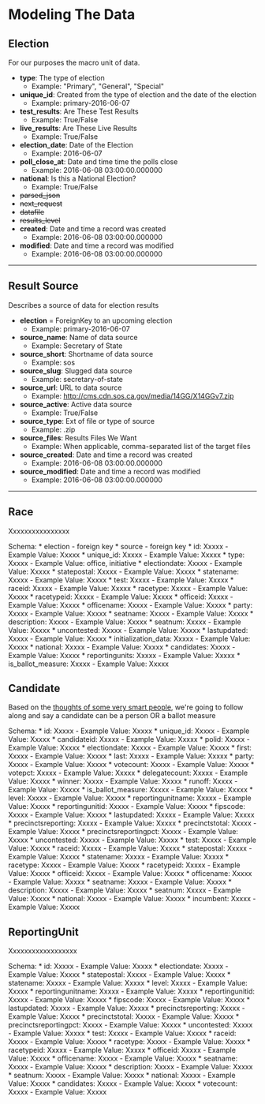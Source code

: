 Modeling The Data
=================

Election
---------

For our purposes the macro unit of data.

* **type**: The type of election
    - Example: "Primary", "General", "Special"
* **unique_id**: Created from the type of election and the date of the election
    - Example: primary-2016-06-07
* **test_results**: Are These Test Results
    - Example: True/False
* **live_results**: Are These Live Results
    - Example: True/False
* **election_date**: Date of the Election
    - Example: 2016-06-07
* **poll_close_at**: Date and time time the polls close
    - Example: 2016-06-08 03:00:00.000000
* **national**: Is this a National Election?
    - Example: True/False
* ~~parsed_json~~
* ~~next_request~~
* ~~datafile~~
* ~~results_level~~
* **created**: Date and time a record was created
    - Example: 2016-06-08 03:00:00.000000
* **modified**: Date and time a record was modified
    - Example: 2016-06-08 03:00:00.000000

----

Result Source
-------------

Describes a source of data for election results

* **election** = ForeignKey to an upcoming election
    - Example: primary-2016-06-07
* **source_name**: Name of data source
    - Example: Secretary of State
* **source_short**: Shortname of data source
    - Example: sos
* **source_slug**: Slugged data source
    - Example: secretary-of-state
* **source_url**: URL to data source
    - Example: http://cms.cdn.sos.ca.gov/media/14GG/X14GGv7.zip
* **source_active**: Active data source
    - Example: True/False
* **source_type**: Ext of file or type of source
    - Example: .zip
* **source_files**: Results Files We Want
    - Example: When applicable, comma-separated list of the target files
* **source_created**: Date and time a record was created
    - Example: 2016-06-08 03:00:00.000000
* **source_modified**: Date and time a record was modified
    - Example: 2016-06-08 03:00:00.000000

----

Race
-----

Xxxxxxxxxxxxxxxx

Schema:
    * election - foreign key
    * source - foreign key
    * id: Xxxxx
        - Example Value: Xxxxx
    * unique_id: Xxxxx
        - Example Value: Xxxxx
    * type: Xxxxx
        - Example Value: office, initiative
    * electiondate: Xxxxx
        - Example Value: Xxxxx
    * statepostal: Xxxxx
        - Example Value: Xxxxx
    * statename: Xxxxx
        - Example Value: Xxxxx
    * test: Xxxxx
        - Example Value: Xxxxx
    * raceid: Xxxxx
        - Example Value: Xxxxx
    * racetype: Xxxxx
        - Example Value: Xxxxx
    * racetypeid: Xxxxx
        - Example Value: Xxxxx
    * officeid: Xxxxx
        - Example Value: Xxxxx
    * officename: Xxxxx
        - Example Value: Xxxxx
    * party: Xxxxx
        - Example Value: Xxxxx
    * seatname: Xxxxx
        - Example Value: Xxxxx
    * description: Xxxxx
        - Example Value: Xxxxx
    * seatnum: Xxxxx
        - Example Value: Xxxxx
    * uncontested: Xxxxx
        - Example Value: Xxxxx
    * lastupdated: Xxxxx
        - Example Value: Xxxxx
    * initialization_data: Xxxxx
        - Example Value: Xxxxx
    * national: Xxxxx
        - Example Value: Xxxxx
    * candidates: Xxxxx
        - Example Value: Xxxxx
    * reportingunits: Xxxxx
        - Example Value: Xxxxx
    * is_ballot_measure: Xxxxx
        - Example Value: Xxxxx

Candidate
---------

Based on the [thoughts of some very smart people](https://github.com/newsdev/elex/blob/master/elex/api/models.py#L272), we're going to follow along and say a candidate can be a person OR a ballot measure

Schema:
    * id: Xxxxx
        - Example Value: Xxxxx
    * unique_id: Xxxxx
        - Example Value: Xxxxx
    * candidateid: Xxxxx
        - Example Value: Xxxxx
    * polid: Xxxxx
        - Example Value: Xxxxx
    * electiondate: Xxxxx
        - Example Value: Xxxxx
    * first: Xxxxx
        - Example Value: Xxxxx
    * last: Xxxxx
        - Example Value: Xxxxx
    * party: Xxxxx
        - Example Value: Xxxxx
    * votecount: Xxxxx
        - Example Value: Xxxxx
    * votepct: Xxxxx
        - Example Value: Xxxxx
    * delegatecount: Xxxxx
        - Example Value: Xxxxx
    * winner: Xxxxx
        - Example Value: Xxxxx
    * runoff: Xxxxx
        - Example Value: Xxxxx
    * is_ballot_measure: Xxxxx
        - Example Value: Xxxxx
    * level: Xxxxx
        - Example Value: Xxxxx
    * reportingunitname: Xxxxx
        - Example Value: Xxxxx
    * reportingunitid: Xxxxx
        - Example Value: Xxxxx
    * fipscode: Xxxxx
        - Example Value: Xxxxx
    * lastupdated: Xxxxx
        - Example Value: Xxxxx
    * precinctsreporting: Xxxxx
        - Example Value: Xxxxx
    * precinctstotal: Xxxxx
        - Example Value: Xxxxx
    * precinctsreportingpct: Xxxxx
        - Example Value: Xxxxx
    * uncontested: Xxxxx
        - Example Value: Xxxxx
    * test: Xxxxx
        - Example Value: Xxxxx
    * raceid: Xxxxx
        - Example Value: Xxxxx
    * statepostal: Xxxxx
        - Example Value: Xxxxx
    * statename: Xxxxx
        - Example Value: Xxxxx
    * racetype: Xxxxx
        - Example Value: Xxxxx
    * racetypeid: Xxxxx
        - Example Value: Xxxxx
    * officeid: Xxxxx
        - Example Value: Xxxxx
    * officename: Xxxxx
        - Example Value: Xxxxx
    * seatname: Xxxxx
        - Example Value: Xxxxx
    * description: Xxxxx
        - Example Value: Xxxxx
    * seatnum: Xxxxx
        - Example Value: Xxxxx
    * national: Xxxxx
        - Example Value: Xxxxx
    * incumbent: Xxxxx
        - Example Value: Xxxxx

ReportingUnit
-------------

Xxxxxxxxxxxxxxxxxx

Schema:
    * id: Xxxxx
        - Example Value: Xxxxx
    * electiondate: Xxxxx
        - Example Value: Xxxxx
    * statepostal: Xxxxx
        - Example Value: Xxxxx
    * statename: Xxxxx
        - Example Value: Xxxxx
    * level: Xxxxx
        - Example Value: Xxxxx
    * reportingunitname: Xxxxx
        - Example Value: Xxxxx
    * reportingunitid: Xxxxx
        - Example Value: Xxxxx
    * fipscode: Xxxxx
        - Example Value: Xxxxx
    * lastupdated: Xxxxx
        - Example Value: Xxxxx
    * precinctsreporting: Xxxxx
        - Example Value: Xxxxx
    * precinctstotal: Xxxxx
        - Example Value: Xxxxx
    * precinctsreportingpct: Xxxxx
        - Example Value: Xxxxx
    * uncontested: Xxxxx
        - Example Value: Xxxxx
    * test: Xxxxx
        - Example Value: Xxxxx
    * raceid: Xxxxx
        - Example Value: Xxxxx
    * racetype: Xxxxx
        - Example Value: Xxxxx
    * racetypeid: Xxxxx
        - Example Value: Xxxxx
    * officeid: Xxxxx
        - Example Value: Xxxxx
    * officename: Xxxxx
        - Example Value: Xxxxx
    * seatname: Xxxxx
        - Example Value: Xxxxx
    * description: Xxxxx
        - Example Value: Xxxxx
    * seatnum: Xxxxx
        - Example Value: Xxxxx
    * national: Xxxxx
        - Example Value: Xxxxx
    * candidates: Xxxxx
        - Example Value: Xxxxx
    * votecount: Xxxxx
        - Example Value: Xxxxx
